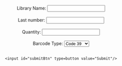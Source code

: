 <script type="text/javascript" src="jquery-3.6.0.min.js"></script>
<script type="text/javascript" src="JsBarcode.all.min.js"></script>

<style>
@media print {
  .no-print {
    display: none !important;
  }
  
  header {
  	display: none !important;
  }
  
  footer {
  	display: none !important;
  }
  
  .markdown-body > h1:first-of-type {
    display: none !important;
  }
  
}

  .barcode-label {
    border: 1px solid;
    background: white;
    font: 10pt Times;
	padding: 4pt;
  }
  
  #form {
  	padding-bottom: 24pt;
  }
  
  .barcode-label-name {
  	color: black;
  }
  
  
</style>

<div id="form" class="no-print" align="center">
	Library Name: <input type=text id="name" value=""/><br/><br/>
	Last number: <input type=text id="startingNumber" value=""/><br/><br/>
	Quantity: <input type=text id="barcodeQuantity" value=""/><br/><br/>
	Barcode Type: <select id="barcodeType" name="type">
		<option value='code39'>Code 39</option>
		<option value='code128'>Code 128</option>
		<option value='ean13'>EAN 13</option>
		<option value='upc'>UPC-A</option>
	</select>
	<br/><br/>

	<input id="submitBtn" type=button value="Submit"/>
</div>
<div id="barcodeBox" align="center">

</div>

<script>
    $('#submitBtn').click(function(){
    	var type = $('#barcodeType').val();
    	var initNum = $('#startingNumber').val();
    	var qty = $('#barcodeQuantity').val();
    	var name = $('#name').val().toUpperCase();
    	
		$('#barcodeBox').html("");
		
		$('#barcodeBox').append("<input type='button' id='print' value='Print' class='no-print' />");
		$('#barcodeBox').append("<table border=0 align='center' cellspacing='0'>");
		for(let i = 0; i < qty; i++) {
			for(let col = 1; col <= 3; col++) {
				if(col == 1)
					$('#barcodeBox').append("<tr>");
					
				$('#barcodeBox').append(CreateBarcodeLabel(name, type, ++initNum));
				if(col == 3)
					$('#barcodeBox').append("</tr>");
			}
		}
		$('#barcodeBox').append("</table>");
    
    	JsBarcode(".barcode").init();
    });
    
    $('#barcodeBox').on("click", "#print", function(){
		window.print();
		return false;
	});
    
    function CreateBarcodeLabel(name, type, value) {
    	var html = [];
    	html.push(
    	"<td class='barcode-label' align='center'>",
    	"<span class='barcode-label-name'>" + name + "</span>",
    	"<br/>",
    	CreateBarcode(type, value),
		"</td>"); 
		
		return html.join("");
    }
    
    function CreateBarcode(type, value) {
    	var html = [];
    	html.push(
    	"<svg class='barcode'",
  		"jsbarcode-format='" + type + "'",
  		"jsbarcode-value='" + value + "'",
  		"jsbarcode-textmargin='0'",
  		"jsbarcode-margin='5'",
  		"jsbarcode-height='40'",
  		"jsbarcode-width='2'",
  		//"jsbarcode-fontSize='11'",
  		"jsbarcode-fontoptions='bold'>",
		"</svg>"); 
		
		return html.join("");
    }
    
</script>
